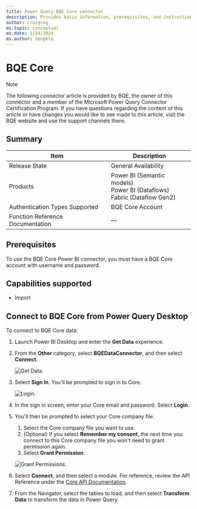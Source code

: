 ```yaml
---
title: Power Query BQE Core connector
description: Provides basic information, prerequisites, and instructions on how to connect to BQE Core.
author: cruzgreg
ms.topic: conceptual
ms.date: 1/24/2024
ms.author: dougklo
---
```


# BQE Core

> [!NOTE]
>The following connector article is provided by BQE, the owner of this connector and a member of the Microsoft Power Query Connector Certification Program. If you have questions regarding the content of this article or have changes you would like to see made to this article, visit the BQE website and use the support channels there.

## Summary

| Item | Description |
| ---- | ----------- |
| Release State | General Availability |
| Products | Power BI (Semantic models)<br/>Power BI (Dataflows)<br/>Fabric (Dataflow Gen2) |
| Authentication Types Supported | BQE Core Account |
| Function Reference Documentation | &mdash; |

## Prerequisites

To use the BQE Core Power BI connector, you must have a BQE Core account with username and password.

## Capabilities supported

* Import

## Connect to BQE Core from Power Query Desktop

To connect to BQE Core data:

1. Launch Power BI Desktop and enter the **Get Data** experience.

2. From the **Other** category, select **BQEDataConnector**, and then select **Connect**.

   ![Get Data.](media/bqe-core/core-bi-9.png)

3. Select **Sign In**. You'll be prompted to sign in to Core.

   ![Login.](media/bqe-core/core-bi-11.png)

4. In the sign in screen, enter your Core email and password. Select **Login**.

5. You'll then be prompted to select your Core company file.
   1. Select the Core company file you want to use.
   1. (Optional) If you select **Remember my consent**, the next time you connect to this Core company file you won't need to grant permission again.
   1. Select **Grant Permission**.

   ![Grant Permissions.](media/bqe-core/core-bi-13.png)

6. Select **Connect**, and then select a module. For reference, review the API Reference under the [Core API Documentation](https://api-explorer.bqecore.com/).

7. From the Navigator, select the tables to load, and then select **Transform Data** to transform the data in Power Query.
